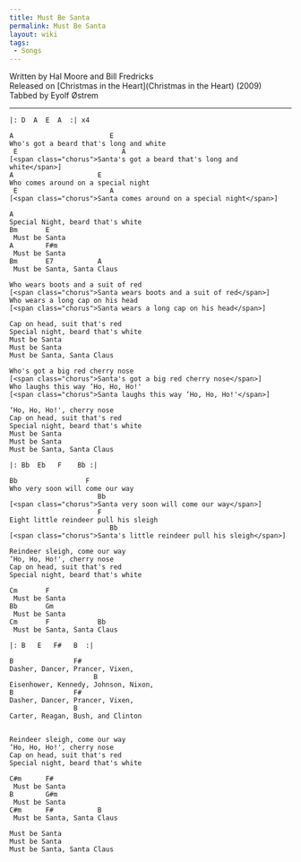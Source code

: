 ```yaml
---
title: Must Be Santa
permalink: Must Be Santa
layout: wiki
tags:
 - Songs
---
```


Written by Hal Moore and Bill Fredricks  
Released on [Christmas in the Heart](Christmas in the Heart)
(2009)  
Tabbed by Eyolf Østrem

* * * * *

    |: D  A  E  A  :| x4

    A                        E
    Who's got a beard that's long and white
     E                          A
    [<span class="chorus">Santa's got a beard that's long and white</span>]
    A                     E
    Who comes around on a special night
     E                       A
    [<span class="chorus">Santa comes around on a special night</span>]

    A
    Special Night, beard that's white
    Bm       E
     Must be Santa
    A        F#m
     Must be Santa
    Bm       E7           A
     Must be Santa, Santa Claus

    Who wears boots and a suit of red
    [<span class="chorus">Santa wears boots and a suit of red</span>]
    Who wears a long cap on his head
    [<span class="chorus">Santa wears a long cap on his head</span>]

    Cap on head, suit that's red
    Special night, beard that's white
    Must be Santa
    Must be Santa
    Must be Santa, Santa Claus

    Who's got a big red cherry nose
    [<span class="chorus">Santa's got a big red cherry nose</span>]
    Who laughs this way ‘Ho, Ho, Ho!'
    [<span class="chorus">Santa laughs this way ‘Ho, Ho, Ho!'</span>]

    ‘Ho, Ho, Ho!', cherry nose
    Cap on head, suit that's red
    Special night, beard that's white
    Must be Santa
    Must be Santa
    Must be Santa, Santa Claus

    |: Bb  Eb   F    Bb :|

    Bb                 F
    Who very soon will come our way
                          Bb
    [<span class="chorus">Santa very soon will come our way</span>]
                          F
    Eight little reindeer pull his sleigh
                             Bb
    [<span class="chorus">Santa's little reindeer pull his sleigh</span>]

    Reindeer sleigh, come our way
    ‘Ho, Ho, Ho!', cherry nose
    Cap on head, suit that's red
    Special night, beard that's white

    Cm       F
     Must be Santa
    Bb       Gm
     Must be Santa
    Cm       F            Bb
     Must be Santa, Santa Claus

    |: B   E   F#   B  :|

    B               F#
    Dasher, Dancer, Prancer, Vixen,
                         B
    Eisenhower, Kennedy, Johnson, Nixon,
    B               F#
    Dasher, Dancer, Prancer, Vixen,
                    B
    Carter, Reagan, Bush, and Clinton


    Reindeer sleigh, come our way
    ‘Ho, Ho, Ho!', cherry nose
    Cap on head, suit that's red
    Special night, beard that's white

    C#m      F#
     Must be Santa
    B        G#m
     Must be Santa
    C#m      F#           B
     Must be Santa, Santa Claus

    Must be Santa
    Must be Santa
    Must be Santa, Santa Claus
